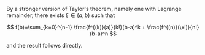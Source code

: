 By a stronger version of Taylor's theorem, namely one with Lagrange remainder,
there exists $\xi\in (a, b)$ such that

$$
f(b)=\sum_{k=0}^{n-1} \frac{f^{(k)}(a)}{k!}(b-a)^k + \frac{f^{(n)}(\xi)}{n!}(b-a)^n
$$

and the result follows directly.
